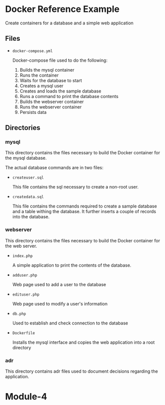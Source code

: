 # Docker Reference Example

Create containers for a database and a simple web application

## Files

- `docker-compose.yml`

  Docker-compose file used to do the following:

    1. Builds the mysql container
    2. Runs the container
    3. Waits for the database to start
    4. Creates a mysql user
    5. Creates and loads the sample database
    6. Runs a command to print the database contents
    7. Builds the webserver container
    8. Runs the webserver container
    9. Persists data

## Directories

### mysql

This directory contains the files necessary to build the Docker container for the mysql database.

The actual database commands are in two files:

- `createuser.sql`

  This file contains the sql necessary to create a non-root user.

- `createdata.sql`

  This file contains the commands required to create a sample database and a table withing the database. It further inserts a couple of records into the database.

### webserver

This directory contains the files necessary to build the Docker container for the web server.

- `index.php`

  A simple application to print the contents of the database.

- `adduser.php`

  Web page used to add a user to the database

- `edituser.php`

  Web page used to modify a user's information

- `db.php`

  Used to establish and check connection to the database

- `Dockerfile`

  Installs the mysql interface and copies the web application into a root directory

### adr

This directory contains adr files used to document decisions regarding the application.
# Module-4

